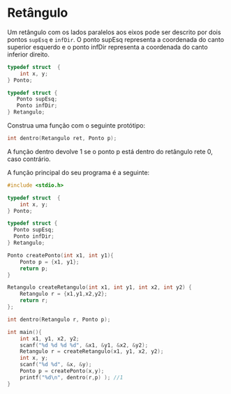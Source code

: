 # Retângulo

Um retângulo com os lados paralelos aos eixos pode ser descrito por dois pontos `supEsq` e `infDir`. O ponto supEsq representa a coordenada do canto superior esquerdo e o ponto infDir 
representa a coordenada do canto inferior direito.

```C
typedef struct  {
    int x, y;
} Ponto;

typedef struct {
   Ponto supEsq;
   Ponto infDir; 
} Retangulo;
```

Construa uma função com o seguinte protótipo:

```C
int dentro(Retangulo ret, Ponto p);
```
A função dentro devolve 1 se o ponto p está dentro do retângulo rete 0, caso contrário.

A função principal do seu programa é a seguinte:

```C
#include <stdio.h>

typedef struct  {
    int x, y;
} Ponto;

typedef struct {
  Ponto supEsq;
  Ponto infDir; 	
} Retangulo;

Ponto createPonto(int x1, int y1){
	Ponto p = {x1, y1};
	return p;
}

Retangulo createRetangulo(int x1, int y1, int x2, int y2) {
	Retangulo r = {x1,y1,x2,y2};	
	return r;
};

int dentro(Retangulo r, Ponto p);

int main(){
	int x1, y1, x2, y2;
	scanf("%d %d %d %d", &x1, &y1, &x2, &y2);
	Retangulo r = createRetangulo(x1, y1, x2, y2);
	int x, y;
	scanf("%d %d", &x, &y);
	Ponto p = createPonto(x,y);	
	printf("%d\n", dentro(r,p) ); //1
}
```





